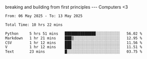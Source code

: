 breaking and building from first principles --- Computers <3

<!--START_SECTION:waka-->

```txt
From: 06 May 2025 - To: 13 May 2025

Total Time: 10 hrs 22 mins

Python     5 hrs 51 mins   ██████████████░░░░░░░░░░░   56.02 %
Markdown   1 hr 21 mins    ███▒░░░░░░░░░░░░░░░░░░░░░   12.95 %
CSV        1 hr 12 mins    ███░░░░░░░░░░░░░░░░░░░░░░   11.56 %
V          1 hr 12 mins    ███░░░░░░░░░░░░░░░░░░░░░░   11.51 %
Text       23 mins         █░░░░░░░░░░░░░░░░░░░░░░░░   03.75 %
```

<!--END_SECTION:waka-->
